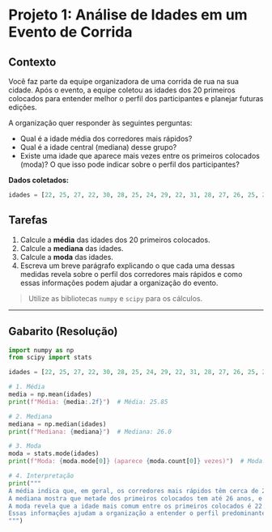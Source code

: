 # Projeto 1: Análise de Idades em um Evento de Corrida

## Contexto

Você faz parte da equipe organizadora de uma corrida de rua na sua cidade. Após o evento, a equipe coletou as idades dos 20 primeiros colocados para entender melhor o perfil dos participantes e planejar futuras edições.

A organização quer responder às seguintes perguntas:
- Qual é a idade média dos corredores mais rápidos?
- Qual é a idade central (mediana) desse grupo?
- Existe uma idade que aparece mais vezes entre os primeiros colocados (moda)? O que isso pode indicar sobre o perfil dos participantes?

**Dados coletados:**

```python
idades = [22, 25, 27, 22, 30, 28, 25, 24, 29, 22, 31, 28, 27, 26, 25, 24, 23, 22, 29, 28]
```

## Tarefas

1. Calcule a **média** das idades dos 20 primeiros colocados.
2. Calcule a **mediana** das idades.
3. Calcule a **moda** das idades.
4. Escreva um breve parágrafo explicando o que cada uma dessas medidas revela sobre o perfil dos corredores mais rápidos e como essas informações podem ajudar a organização do evento.

> Utilize as bibliotecas `numpy` e `scipy` para os cálculos.

---

## Gabarito (Resolução)

```python
import numpy as np
from scipy import stats

idades = [22, 25, 27, 22, 30, 28, 25, 24, 29, 22, 31, 28, 27, 26, 25, 24, 23, 22, 29, 28]

# 1. Média
media = np.mean(idades)
print(f"Média: {media:.2f}")  # Média: 25.85

# 2. Mediana
mediana = np.median(idades)
print(f"Mediana: {mediana}")  # Mediana: 26.0

# 3. Moda
moda = stats.mode(idades)
print(f"Moda: {moda.mode[0]} (aparece {moda.count[0]} vezes)")  # Moda: 22 (aparece 4 vezes)

# 4. Interpretação
print("""
A média indica que, em geral, os corredores mais rápidos têm cerca de 26 anos. 
A mediana mostra que metade dos primeiros colocados tem até 26 anos, e metade tem mais. 
A moda revela que a idade mais comum entre os primeiros colocados é 22 anos, sugerindo que muitos jovens se destacaram na prova.
Essas informações ajudam a organização a entender o perfil predominante dos participantes de elite, podendo direcionar ações de divulgação, premiação ou categorias específicas para faixas etárias mais representativas.
""")
``` 